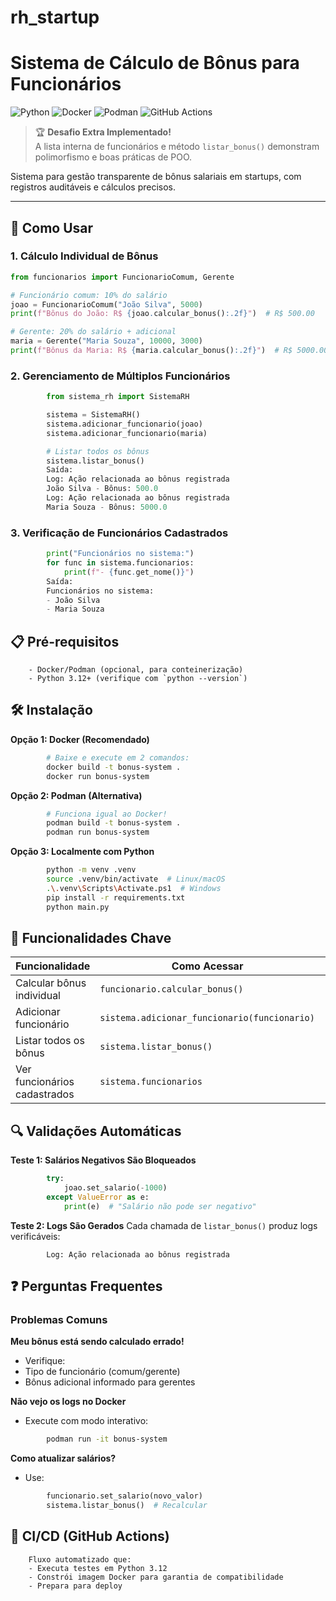 ﻿# rh_startup

# Sistema de Cálculo de Bônus para Funcionários

![Python](https://img.shields.io/badge/Python-3.12%2B-blue)
![Docker](https://img.shields.io/badge/Docker-✔-informational)
![Podman](https://img.shields.io/badge/Podman-Compatível-success)
![GitHub Actions](https://img.shields.io/badge/CI/CD-Automatizado-green)


> 🏆 **Desafio Extra Implementado!**  
> A lista interna de funcionários e método `listar_bonus()` demonstram polimorfismo e boas práticas de POO.

Sistema para gestão transparente de bônus salariais em startups, com registros auditáveis e cálculos precisos.

---

## 🚀 Como Usar

### 1. Cálculo Individual de Bônus
```python
from funcionarios import FuncionarioComum, Gerente

# Funcionário comum: 10% do salário
joao = FuncionarioComum("João Silva", 5000)
print(f"Bônus do João: R$ {joao.calcular_bonus():.2f}")  # R$ 500.00

# Gerente: 20% do salário + adicional
maria = Gerente("Maria Souza", 10000, 3000)
print(f"Bônus da Maria: R$ {maria.calcular_bonus():.2f}")  # R$ 5000.00
```

### 2. Gerenciamento de Múltiplos Funcionários

```python
        from sistema_rh import SistemaRH

        sistema = SistemaRH()
        sistema.adicionar_funcionario(joao)
        sistema.adicionar_funcionario(maria)

        # Listar todos os bônus
        sistema.listar_bonus()
        Saída:
        Log: Ação relacionada ao bônus registrada
        João Silva - Bônus: 500.0
        Log: Ação relacionada ao bônus registrada
        Maria Souza - Bônus: 5000.0
```

### 3. Verificação de Funcionários Cadastrados

```python
        print("Funcionários no sistema:")
        for func in sistema.funcionarios:
            print(f"- {func.get_nome()}")
        Saída:
        Funcionários no sistema:
        - João Silva
        - Maria Souza
```
## 📋 Pré-requisitos

        - Docker/Podman (opcional, para conteinerização)
        - Python 3.12+ (verifique com `python --version`)


 ## 🛠️ Instalação 

**Opção 1: Docker (Recomendado)**

```bash
        # Baixe e execute em 2 comandos:
        docker build -t bonus-system .
        docker run bonus-system
```

**Opção 2: Podman (Alternativa)**
```bash
        # Funciona igual ao Docker!
        podman build -t bonus-system .
        podman run bonus-system
```

**Opção 3: Localmente com Python**
```bash
        python -m venv .venv
        source .venv/bin/activate  # Linux/macOS
        .\.venv\Scripts\Activate.ps1  # Windows
        pip install -r requirements.txt
        python main.py
```

 ## 📌 Funcionalidades Chave

        
| Funcionalidade               | Como Acessar                                  | Exemplo de Uso                           |
|-------------------------------|-----------------------------------------------|-------------------------------------------|
| Calcular bônus individual     | `funcionario.calcular_bonus()`                | `joao.calcular_bonus()`                   |
| Adicionar funcionário         | `sistema.adicionar_funcionario(funcionario)`  | `sistema.adicionar_funcionario(joao)`     |
| Listar todos os bônus         | `sistema.listar_bonus()`                      | `sistema.listar_bonus()`                  |
| Ver funcionários cadastrados  | `sistema.funcionarios`                        | `for func in sistema.funcionarios: ...`   |     

## 🔍 Validações Automáticas

**Teste 1: Salários Negativos São Bloqueados**

```python
        try:
            joao.set_salario(-1000)
        except ValueError as e:
            print(e)  # "Salário não pode ser negativo"
```

**Teste 2: Logs São Gerados**
        Cada chamada de `listar_bonus()` produz logs verificáveis:
```
        Log: Ação relacionada ao bônus registrada
```

 ## ❓ Perguntas Frequentes

### Problemas Comuns

**Meu bônus está sendo calculado errado!**
- Verifique:
- Tipo de funcionário (comum/gerente)
- Bônus adicional informado para gerentes

**Não vejo os logs no Docker**
- Execute com modo interativo:
```bash
        podman run -it bonus-system
```

**Como atualizar salários?**
- Use:
```python
        funcionario.set_salario(novo_valor)
        sistema.listar_bonus()  # Recalcular
```


## 🔄 CI/CD (GitHub Actions)

        Fluxo automatizado que:
        - Executa testes em Python 3.12
        - Constrói imagem Docker para garantia de compatibilidade
        - Prepara para deploy 
